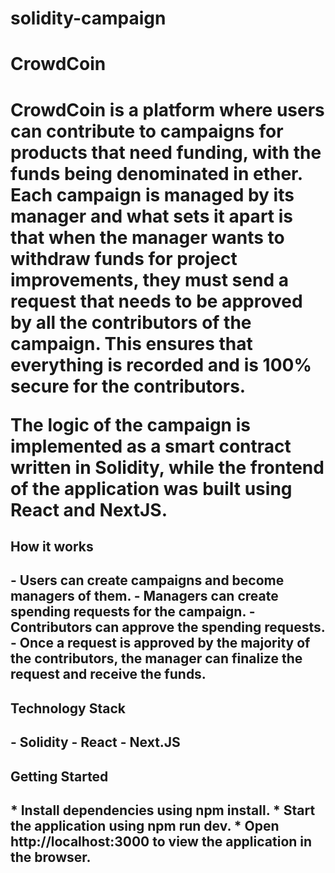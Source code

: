 # solidity-campaign

<h1>CrowdCoin<h1>

<p>CrowdCoin is a platform where users can contribute to campaigns for products that need funding, with the funds being denominated in ether. Each campaign is managed by its manager and what sets it apart is that when the manager wants to withdraw funds for project improvements, they must send a request that needs to be approved by all the contributors of the campaign. This ensures that everything is recorded and is 100% secure for the contributors.</p>

<p>The logic of the campaign is implemented as a smart contract written in Solidity, while the frontend of the application was built using React and NextJS.</p>

<h2>How it works<h2>
- Users can create campaigns and become managers of them.
- Managers can create spending requests for the campaign.
- Contributors can approve the spending requests.
- Once a request is approved by the majority of the contributors, the manager can finalize the request and receive the funds.

<h2>Technology Stack<h2>
- Solidity
- React
- Next.JS

<h2>Getting Started<h2>
* Install dependencies using npm install.
* Start the application using npm run dev.
* Open http://localhost:3000 to view the application in the browser.
